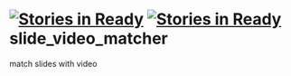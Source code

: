 [![Stories in Ready](https://badge.waffle.io/speed-of-light/slide_video_matcher.png?label=ready)](https://waffle.io/speed-of-light/slide_video_matcher)
[![Stories in Ready](https://badge.waffle.io/speed-of-light/slide_video_matcher.png?label=ready)](https://waffle.io/speed-of-light/slide_video_matcher)
slide_video_matcher
===================

match slides with video
